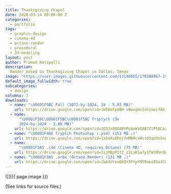 ```yaml
---
title: Thanksgiving Chapel
date: 2020-03-14 00:00:00 Z
categories:
  - portfolio
tags:
  - graphic-design
  - cinema-4d
  - octane-render
  - procedural
  - 3d-modeling
layout: post
author: Pramod Kotipalli
description:
  Render based on Thanksgiving Chapel in Dallas, Texas
image: "https://user-images.githubusercontent.com/13140065/178388967-1987a708-8db0-4b92-b1d3-528e20615c84.png"
default_image_fullwidth: true
subcategories:
  - design
columns: 3
downloads:
  - name: "\U0001F5BC️ Full (3072-by-1024, 2k - 5.02 MB)"
    url: https://drive.google.com/open?id=1W5BmfpABH-sBwxqHxIxGjmei7Ab_a2ps
  - name:
      "\U0001F5BC️\U0001F5BC️\U0001F5BC️ Triptych (3x
      1024-by-1024 - 2.86 MB)"
    url: https://drive.google.com/open?id=1O3Jn8N4ABYPcWuWVGA87ZtP58CozsRxJ
  - name: "\U0001F4BE Tryptch Photoshop (.psd) (153 MB ⚠️)"
    url: https://drive.google.com/open?id=1a5mXv8Doj7mMBHcxHvrQ3qUXs5ewRIK2
  - name:
      "\U0001F3A5 .c4d (Cinema 4D, requires Octane) (75 MB)"
    url: https://drive.google.com/open?id=1ijMQpPIt2_zICsK5a7y3TWtMVn5H4fQm
  - name: "\U0001F3A5 .orbx (Octane Render) (131 MB ⚠️)"
    url: https://drive.google.com/open?id=1bA4UYnwO6QY3FYpYM55mos9DoJCG1unZ
---
```


![]({{ page.image }})

(See links for source files.)
